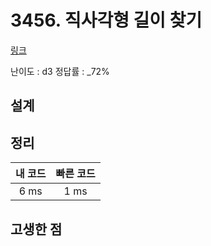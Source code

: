 # 3456. 직사각형 길이 찾기

[링크](https://swexpertacademy.com/main/code/problem/problemDetail.do?contestProbId=AWFPmsqqALwDFAV0&categoryId=AWFPmsqqALwDFAV0&categoryType=CODE)

난이도 : d3
정답률 : \_72%

## 설계

## 정리

| 내 코드 | 빠른 코드 |
| :-----: | :-------: |
|  6 ms   |   1 ms    |

## 고생한 점
